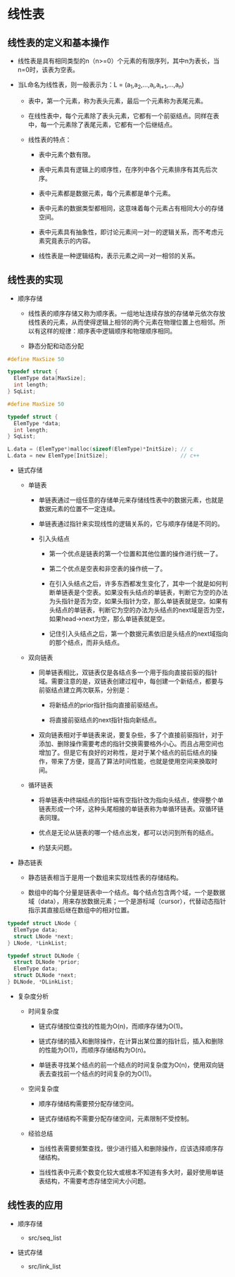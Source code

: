 # 线性表

## 线性表的定义和基本操作

  + 线性表是具有相同类型的n（n>=0）个元素的有限序列，其中n为表长，当n=0时，该表为空表。

  + 当L命名为线性表，则一般表示为：L = (a<sub>1</sub>,a<sub>2</sub>,...,a<sub>i</sub>,a<sub>i+1</sub>,...,a<sub>n</sub>)

    - 表中，第一个元素，称为表头元素，最后一个元素称为表尾元素。

    - 在线性表中，每个元素除了表头元素，它都有一个前驱结点。同样在表中，每一个元素除了表尾元素，它都有一个后继结点。

    - 线性表的特点：

      - 表中元素个数有限。

      - 表中元素具有逻辑上的顺序性，在序列中各个元素排序有其先后次序。

      - 表中元素都是数据元素，每个元素都是单个元素。

      - 表中元素的数据类型都相同，这意味着每个元素占有相同大小的存储空间。

      - 表中元素具有抽象性，即讨论元素间一对一的逻辑关系，而不考虑元素究竟表示的内容。

      - 线性表是一种逻辑结构，表示元素之间一对一相邻的关系。

## 线性表的实现

  + 顺序存储

    - 线性表的顺序存储又称为顺序表。一组地址连续存放的存储单元依次存放线性表的元素，从而使得逻辑上相邻的两个元素在物理位置上也相邻。所以有这样的规律：顺序表中逻辑顺序和物理顺序相同。

    - 静态分配和动态分配

```c
#define MaxSize 50

typedef struct {
  ElemType data[MaxSize];
  int length;
} SqList;
```

```c
#define MaxSize 50

typedef struct {
  ElemType *data;
  int length;
} SqList;

L.data = (ElemType*)malloc(sizeof(ElemType)*InitSize); // c
L.data = new ElemType[InitSize];                       // c++
```

  + 链式存储

    - 单链表

      - 单链表通过一组任意的存储单元来存储线性表中的数据元素，也就是数据元素的位置不一定连续。

      - 单链表通过指针来实现线性的逻辑关系的，它与顺序存储是不同的。

      - 引入头结点

        - 第一个优点是链表的第一个位置和其他位置的操作进行统一了。

        - 第二个优点是空表和非空表的操作统一了。

        - 在引入头结点之后，许多东西都发生变化了，其中一个就是如何判断单链表是个空表。如果没有头结点的单链表，判断它为空的办法为头指针是否为空，如果头指针为空，那么单链表就是空。如果有头结点的单链表，判断它为空的办法为头结点的next域是否为空，如果head->next为空，那么单链表就是空。

        - 记住引入头结点之后，第一个数据元素依旧是头结点的next域指向的那个结点，而非头结点。

    - 双向链表

      - 同单链表相比，双链表仅是各结点多一个用于指向直接前驱的指针域。需要注意的是，双链表创建过程中，每创建一个新结点，都要与前驱结点建立两次联系，分别是：

        - 将新结点的prior指针指向直接前驱结点。

        - 将直接前驱结点的next指针指向新结点。

      - 双向链表相对于单链表来说，要复杂些，多了个直接前驱指针，对于添加、删除操作需要考虑的指针交换需要格外小心。而且占用空间也增加了。但是它有良好的对称性，是对于某个结点的前后结点的操作，带来了方便，提高了算法时间性能，也就是使用空间来换取时间。

    - 循环链表

      - 将单链表中终端结点的指针端有空指针改为指向头结点，使得整个单链表形成一个环，这种头尾相接的单链表称为单循环链表。双循环链表同理。

      - 优点是无论从链表的哪一个结点出发，都可以访问到所有的结点。

      - 约瑟夫问题。

  + 静态链表

    - 静态链表相当于是用一个数组来实现线性表的存储结构。

    - 数组中的每个分量是链表中一个结点。每个结点包含两个域，一个是数据域（data），用来存放数据元素；一个是游标域（cursor），代替动态指针指示其直接后继在数组中的相对位置。

```c
typedef struct LNode {
  ElemType data;
  struct LNode *next;
} LNode, *LinkList;
```

```c
typedef struct DLNode {
  struct DLNode *prior;
  ElemType data;
  struct DLNode *next;
} DLNode, *DLinkList;
```

  + 复杂度分析

    - 时间复杂度

      - 链式存储按位查找的性能为O(n)，而顺序存储为O(1)。

      - 链式存储的插入和删除操作，在计算出某位置的指针后，插入和删除的性能为O(1)，而顺序存储结构为O(n)。

      - 单链表寻找某个结点的前一个结点的时间复杂度为O(n)，使用双向链表去查找前一个结点的时间复杂的为O(1)。

    - 空间复杂度

      - 顺序存储结构需要预分配存储空间。

      - 链式存储结构不需要分配存储空间，元素限制不受控制。

    - 经验总结

      - 当线性表需要频繁查找，很少进行插入和删除操作，应该选择顺序存储结构。

      - 当线性表中元素个数变化较大或根本不知道有多大时，最好使用单链表结构，不需要考虑存储空间大小问题。

## 线性表的应用

  + 顺序存储

    - src/seq_list

  + 链式存储

    - src/link_list
